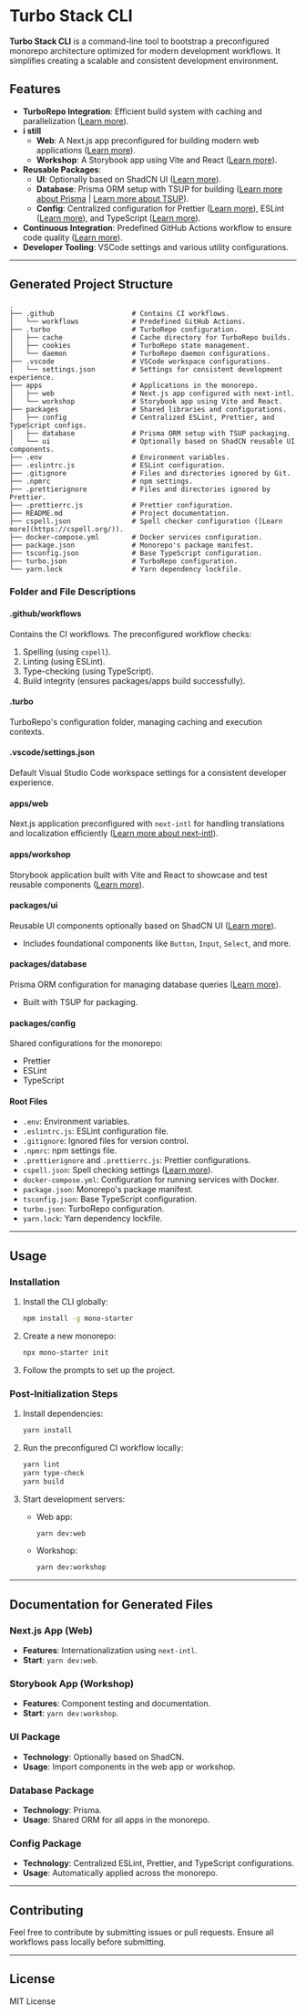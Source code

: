 # Turbo Stack CLI

**Turbo Stack CLI** is a command-line tool to bootstrap a preconfigured monorepo architecture optimized for modern development workflows. It simplifies creating a scalable and consistent development environment.

## Features

- **TurboRepo Integration**: Efficient build system with caching and parallelization ([Learn more](https://turbo.build/repo)).
- **i still**
  - **Web**: A Next.js app preconfigured for building modern web applications ([Learn more](https://nextjs.org/)).
  - **Workshop**: A Storybook app using Vite and React ([Learn more](https://storybook.js.org/)).
- **Reusable Packages**:
  - **UI**: Optionally based on ShadCN UI ([Learn more](https://shadcn.dev/)).
  - **Database**: Prisma ORM setup with TSUP for building ([Learn more about Prisma](https://www.prisma.io/) | [Learn more about TSUP](https://tsup.egoist.dev/)).
  - **Config**: Centralized configuration for Prettier ([Learn more](https://prettier.io/)), ESLint ([Learn more](https://eslint.org/)), and TypeScript ([Learn more](https://www.typescriptlang.org/)).
- **Continuous Integration**: Predefined GitHub Actions workflow to ensure code quality ([Learn more](https://docs.github.com/en/actions)).
- **Developer Tooling**: VSCode settings and various utility configurations.

---

## Generated Project Structure

```
.
├── .github                   # Contains CI workflows.
│   └── workflows             # Predefined GitHub Actions.
├── .turbo                    # TurboRepo configuration.
│   ├── cache                 # Cache directory for TurboRepo builds.
│   ├── cookies               # TurboRepo state management.
│   └── daemon                # TurboRepo daemon configurations.
├── .vscode                   # VSCode workspace configurations.
│   └── settings.json         # Settings for consistent development experience.
├── apps                      # Applications in the monorepo.
│   ├── web                   # Next.js app configured with next-intl.
│   └── workshop              # Storybook app using Vite and React.
├── packages                  # Shared libraries and configurations.
│   ├── config                # Centralized ESLint, Prettier, and TypeScript configs.
│   ├── database              # Prisma ORM setup with TSUP packaging.
│   └── ui                    # Optionally based on ShadCN reusable UI components.
├── .env                      # Environment variables.
├── .eslintrc.js              # ESLint configuration.
├── .gitignore                # Files and directories ignored by Git.
├── .npmrc                    # npm settings.
├── .prettierignore           # Files and directories ignored by Prettier.
├── .prettierrc.js            # Prettier configuration.
├── README.md                 # Project documentation.
├── cspell.json               # Spell checker configuration ([Learn more](https://cspell.org/)).
├── docker-compose.yml        # Docker services configuration.
├── package.json              # Monorepo's package manifest.
├── tsconfig.json             # Base TypeScript configuration.
├── turbo.json                # TurboRepo configuration.
└── yarn.lock                 # Yarn dependency lockfile.
```

### Folder and File Descriptions

#### **.github/workflows**

Contains the CI workflows. The preconfigured workflow checks:

1. Spelling (using `cspell`).
2. Linting (using ESLint).
3. Type-checking (using TypeScript).
4. Build integrity (ensures packages/apps build successfully).

#### **.turbo**

TurboRepo's configuration folder, managing caching and execution contexts.

#### **.vscode/settings.json**

Default Visual Studio Code workspace settings for a consistent developer experience.

#### **apps/web**

Next.js application preconfigured with `next-intl` for handling translations and localization efficiently ([Learn more about next-intl](https://github.com/amannn/next-intl)).

#### **apps/workshop**

Storybook application built with Vite and React to showcase and test reusable components ([Learn more](https://storybook.js.org/)).

#### **packages/ui**

Reusable UI components optionally based on ShadCN UI ([Learn more](https://shadcn.dev/)).

- Includes foundational components like `Button`, `Input`, `Select`, and more.

#### **packages/database**

Prisma ORM configuration for managing database queries ([Learn more](https://www.prisma.io/)).

- Built with TSUP for packaging.

#### **packages/config**

Shared configurations for the monorepo:

- Prettier
- ESLint
- TypeScript

#### **Root Files**

- `.env`: Environment variables.
- `.eslintrc.js`: ESLint configuration file.
- `.gitignore`: Ignored files for version control.
- `.npmrc`: npm settings file.
- `.prettierignore` and `.prettierrc.js`: Prettier configurations.
- `cspell.json`: Spell checking settings ([Learn more](https://cspell.org/)).
- `docker-compose.yml`: Configuration for running services with Docker.
- `package.json`: Monorepo's package manifest.
- `tsconfig.json`: Base TypeScript configuration.
- `turbo.json`: TurboRepo configuration.
- `yarn.lock`: Yarn dependency lockfile.

---

## Usage

### Installation

1. Install the CLI globally:

   ```bash
   npm install -g mono-starter
   ```

2. Create a new monorepo:

   ```bash
   npx mono-starter init
   ```

3. Follow the prompts to set up the project.

### Post-Initialization Steps

1. Install dependencies:

   ```bash
   yarn install
   ```

2. Run the preconfigured CI workflow locally:

   ```bash
   yarn lint
   yarn type-check
   yarn build
   ```

3. Start development servers:

   - Web app:
     ```bash
     yarn dev:web
     ```
   - Workshop:
     ```bash
     yarn dev:workshop
     ```

---

## Documentation for Generated Files

### **Next.js App (Web)**

- **Features**: Internationalization using `next-intl`.
- **Start**: `yarn dev:web`.

### **Storybook App (Workshop)**

- **Features**: Component testing and documentation.
- **Start**: `yarn dev:workshop`.

### **UI Package**

- **Technology**: Optionally based on ShadCN.
- **Usage**: Import components in the web app or workshop.

### **Database Package**

- **Technology**: Prisma.
- **Usage**: Shared ORM for all apps in the monorepo.

### **Config Package**

- **Technology**: Centralized ESLint, Prettier, and TypeScript configurations.
- **Usage**: Automatically applied across the monorepo.

---

## Contributing

Feel free to contribute by submitting issues or pull requests. Ensure all workflows pass locally before submitting.

---

## License

MIT License
